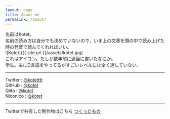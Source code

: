 ```yaml
---
layout: page
title: About me
permalink: /about/
---
```


名前はKotet。  
名前の読み方は自分でも決めていないので、いま上の文章を頭の中で読み上げた時の発音で読んでくれればいい。  
![Kotet]({{ site.url }}/assets/kotet.jpg)  
これはアイコン。たしか数年前に適当に書いたなにか。  
学生。主にD言語をやってるがすごいレベルには全く達していない。  

---

Twitter : [@kotetttt](https://twitter.com/kotetttt)  
GitHub : [@kotet](https://github.com/kotet)  
Qiita : [@kotet](https://qiita.com/kotet)  
Niconico : [@kotet](http://www.nicovideo.jp/user/46839326)

---

Twitterで共有した制作物はこちら
<a class="twitter-moment" href="https://twitter.com/i/moments/804899900559233025">つくったもの</a>
<script async src="//platform.twitter.com/widgets.js" charset="utf-8"></script>